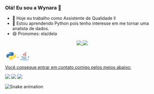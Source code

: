 ### Olá! Eu sou a Wynara 👋

- 🔭 Hoje eu trabalho como Assistente de Qualidade ll
- 🌱 Estou aprendendo Python pois tenho interesse em me tornar uma analista de dados.
- 😄 Pronomes: ela/dela

<div align="center">
  <a href="https://github.com/wynaraxisto">
  <img height="180em" src="https://github-readme-stats.vercel.app/api?username=wynaraxisto&show_icons=true&theme=dracula&include_all_commits=true&count_private=true"/>
  <img height="180em" src="https://github-readme-stats.vercel.app/api/top-langs/?username=wynaraxisto&layout=compact&langs_count=7&theme=dracula"/>
</div>
<div style="display: inline_block"><br>
  <img align="center" alt="Wynara-Python" height="30" width="40" src="https://raw.githubusercontent.com/devicons/devicon/master/icons/python/python-original.svg">
   <img align="center" alt="Wynara-Java" height="30" width="40" src="https://raw.githubusercontent.com/devicons/devicon/master/icons/java/java-original.svg">
</div>
  
Você consegue entrar em contato comigo pelos meios abaixo:
 
<div> 
  <a href="https://www.linkedin.com/in/wynaraxisto" target="_blank"><img src="https://img.shields.io/badge/-LinkedIn-%230077B5?style=for-the-badge&logo=linkedin&logoColor=white" target="_blank"></a> 
  <a href="https://instagram.com/wynaraxisto" target="_blank"><img src="https://img.shields.io/badge/-Instagram-%23E4405F?style=for-the-badge&logo=instagram&logoColor=white" target="_blank"></a>
  <a href = "mailto:wynaralorrainy@gmail.com"><img src="https://img.shields.io/badge/-Gmail-%23333?style=for-the-badge&logo=gmail&logoColor=white" target="_blank"></a>
  
 
  ![Snake animation](https://github.com/wynaraxisto/wynaraxisto/blob/output/github-contribution-grid-snake.svg)
 
</div>
